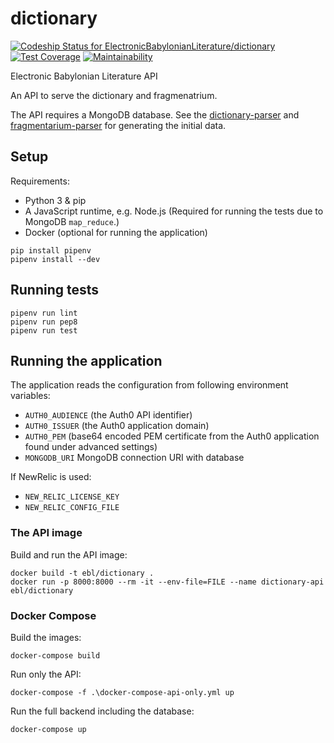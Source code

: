 # dictionary

[![Codeship Status for ElectronicBabylonianLiterature/dictionary](https://app.codeship.com/projects/6f47f4c0-454f-0136-5732-46084bd8d3ec/status?branch=master)](https://app.codeship.com/projects/291865)
[![Test Coverage](https://api.codeclimate.com/v1/badges/425c3968b768ccaa0cdd/test_coverage)](https://codeclimate.com/github/ElectronicBabylonianLiterature/dictionary/test_coverage)
[![Maintainability](https://api.codeclimate.com/v1/badges/425c3968b768ccaa0cdd/maintainability)](https://codeclimate.com/github/ElectronicBabylonianLiterature/dictionary/maintainability)

Electronic Babylonian Literature API

An API to serve the dictionary and fragmenatrium.

The API requires a MongoDB database. See the [dictionary-parser](https://github.com/ElectronicBabylonianLiterature/dictionary-parser) and [fragmentarium-parser](https://github.com/ElectronicBabylonianLiterature/fragmentarium-parser) for generating the initial data.

## Setup

Requirements:
- Python 3 & pip
- A JavaScript runtime, e.g. Node.js (Required for running the tests due to MongoDB `map_reduce`.)
- Docker (optional for running the application)

```
pip install pipenv
pipenv install --dev
```

## Running tests

```
pipenv run lint 
pipenv run pep8 
pipenv run test
```

## Running the application

The application reads the configuration from following environment variables: 
 - `AUTH0_AUDIENCE` (the Auth0 API identifier)
 - `AUTH0_ISSUER` (the Auth0 application domain)
 - `AUTH0_PEM` (base64 encoded PEM certificate from the Auth0 application found under advanced settings)
 - `MONGODB_URI` MongoDB connection URI with database
 
 If NewRelic is used:
- `NEW_RELIC_LICENSE_KEY`
- `NEW_RELIC_CONFIG_FILE`

### The API image

Build and run the API image:
```
docker build -t ebl/dictionary . 
docker run -p 8000:8000 --rm -it --env-file=FILE --name dictionary-api ebl/dictionary
```

### Docker Compose

Build the images:
```
docker-compose build
```

Run only the API:
```
docker-compose -f .\docker-compose-api-only.yml up
``` 

Run the full backend including the database:
```
docker-compose up
```
